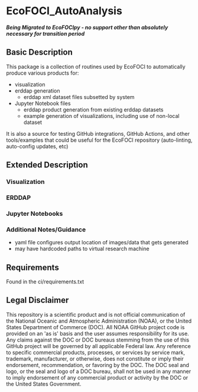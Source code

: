 # EcoFOCI_AutoAnalysis

***Being Migrated to EcoFOCIpy - no support other than absolutely necessary for transition period***

## Basic Description

This package is a collection of routines used by EcoFOCI to automatically produce various products for:

* visualization
* erddap generation
  + erddap xml dataset files subsetted by system
* Jupyter Notebook files
  + erddap product generation from existing erddap datasets
  + example generation of visualizations, including use of non-local dataset

It is also a source for testing GitHub integrations, GitHub Actions, and other tools/examples that could be useful for the EcoFOCI repository (auto-linting, auto-config updates, etc)

## Extended Description

### Visualization

### ERDDAP

### Jupyter Notebooks

### Additional Notes/Guidance

* yaml file configures output location of images/data that gets generated
* may have hardcoded paths to virtual research machine

## Requirements

Found in the ci/requirements.txt

## Legal Disclaimer

This repository is a scientific product and is not official communication of the National Oceanic and Atmospheric Administration (NOAA), or the United States Department of Commerce (DOC).
All NOAA GitHub project code is provided on an 'as is' basis and the user assumes responsibility for its use.
Any claims against the DOC or DOC bureaus stemming from the use of this GitHub project will be governed by all applicable Federal law.
Any reference to specific commercial products, processes, or services by service mark, trademark, manufacturer, or otherwise, does not constitute or imply their endorsement, recommendation, or favoring by the DOC.
The DOC seal and logo, or the seal and logo of a DOC bureau, shall not be used in any manner to imply endorsement of any commercial product or activity by the DOC or the United States Government.
